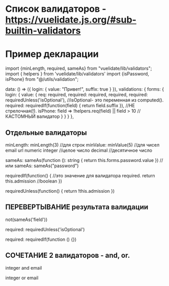 # Список валидаторов - https://vuelidate.js.org/#sub-builtin-validators

# Пример декларации
import {minLength, required, sameAs} from "vuelidate/lib/validators";
import { helpers } from 'vuelidate/lib/validators'
import {isPassword, isPhone} from "@/utils/validation";

data: () => ({
  login: {
    value: "Привет!",
    suffix: true
    }
}),
validations: {
  forms: {
    login: {
      value: {
        req: required,
        required: required,
        required,
        required: requiredUnless('isOptional'),                            //isOptional- это переменная из computed().
        required: requiredIf(function(field) { return field.suffix }),        //НЕ стрелочная(!).
        isPhone: field => !helpers.req(field) || field > 10                  //КАСТОМНЫЙ валидатор
      }
    }
  }
},


## Отдельные валидаторы

minLength: minLength(3)   //для строк
minValue: minValue(5)     //для чисел
email
url
numeric
integer   //целое число
decimal   //десятичное число

sameAs: sameAs(function (): string {
  return this.forms.password.value
})
//или
sameAs: sameAs("password")

requiredIf(function() {     //это значение для валидатора required.
  return this.admission     //boolean
})

requiredUnless(function() {
  return !this.admission
})


## ПЕРЕВЕРТЫВАНИЕ результата валидации
not(sameAs('field'))

required: requiredUnless('isOptional')

required: requiredIf(function () {})




## СОЧЕТАНИЕ 2 валидаторов - and, or.
integer and email

integer or email
